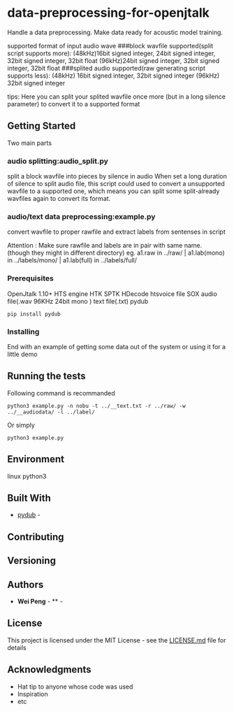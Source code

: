 # data-preprocessing-for-openjtalk
Handle a data preprocessing.
Make data ready for acoustic model training.  

supported format of input audio wave 
###block wavfile supported(split script supports more): 
(48kHz)16bit signed integer, 24bit signed integer, 32bit signed integer, 32bit float
(96kHz)24bit signed integer, 32bit signed integer, 32bit float
###splited audio supported(raw generating script supports less):
(48kHz) 16bit signed integer, 32bit signed integer
(96kHz) 32bit signed integer

tips: Here you can split your splited wavfile once more (but in a long silence parameter) 
      to convert it to a supported format

## Getting Started
Two main parts

### audio splitting:audio_split.py
  split a block wavfile into pieces by silence in audio
  When set a long duration of silence to split audio file, this script could used to convert a unsupported wavfile 
  to a supported one, which means you can split some split-already wavfiles again to convert its format. 

### audio/text data preprocessing:example.py
  convert wavfile to proper rawfile and extract labels from sentenses in script
  
  Attention : Make sure rawfile and labels are in pair with same name.  
  (though they might in different directory) 
  eg. a1.raw in ../raw/ | a1.lab(mono) in ../labels/mono/ | a1.lab(full) in ../labels/full/

### Prerequisites

OpenJtalk 1.10+
HTS engine
HTK
SPTK
HDecode
htsvoice file
SOX 
audio file(.wav 96KHz 24bit mono )
text file(.txt)
pydub

```
pip install pydub
```

### Installing

End with an example of getting some data out of the system or using it for a little demo

## Running the tests

Following command is recommanded 
```
python3 example.py -n nobu -t ../__text.txt -r ../raw/ -w ../__audiodata/ -l ../label/
```
Or simply 

```
python3 example.py
```


## Environment 

linux
python3


## Built With

* [pydub](http://pydub.com) - 

## Contributing


## Versioning

## Authors

* **Wei Peng** - ** - []()


## License

This project is licensed under the MIT License - see the [LICENSE.md](LICENSE.md) file for details

## Acknowledgments

* Hat tip to anyone whose code was used
* Inspiration
* etc

